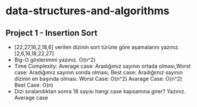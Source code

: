 # data-structures-and-algorithms
## Project 1 - Insertion Sort
- [22,27,16,2,18,6] verilen dizinin sort türüne göre aşamalarını yazınız.
[2,6,16,18,22,27]
- Big-O gösterimini yazınız.
O(n^2)
- Time Complexity: Average case: Aradığımız sayının ortada olması,Worst case: Aradığımız sayının sonda olması, Best case: Aradığımız sayının dizinin en başında olması.
Worst Case: O(n^2) Avarage Case: O(n^2) Best Case: O(n)
- Dizi sıralandıktan sonra 18 sayısı hangi case kapsamına girer? Yazınız.
Average case
